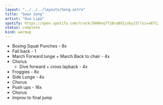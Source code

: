 ```yaml
---
layout: "../../../layouts/Song.astro"
title: "Swan Song"
artist: "Dua Lipa"
spotify: https://open.spotify.com/track/5600nq7TiBraBX2jobyJ3l?si=a8712d4ae7b14f0e
status: complete
kind: warmup
---
```

- Boxing Squat Punches - 8x
- Fall back - 1
- March Forward lunge + March Back to chair - 4x
- Chorus
	- Dive forward + cross layback - 4x
- Froggies - 8x
- Side Lunge - 4x
- Chorus
- Push ups - 16x
- Chorus
- Improv to final jump
